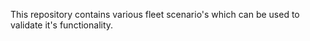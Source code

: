 This repository contains various fleet scenario's which can be used to validate it's functionality.
